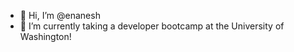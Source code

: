 - 👋 Hi, I’m @enanesh
- 🌱  I’m currently taking a developer bootcamp at the University of Washington!


